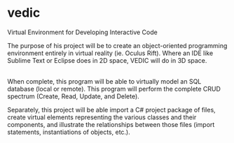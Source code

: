 # vedic
Virtual Environment for Developing Interactive Code

The purpose of his project will be to create an object-oriented programming environment entirely in virtual reality (ie. Oculus Rift). Where an IDE like Sublime Text or Eclipse does in 2D space, VEDIC will do in 3D space. <br/><br/>

When complete, this program will be able to virtually model an SQL database (local or remote). This program will perform the complete CRUD spectrum (Create, Read, Update, and Delete).

Separately, this project will be able import a C# project package of files, create virtual elements representing the various classes and their components, and illustrate the relationships between those files (import statements, instantiations of objects, etc.).
